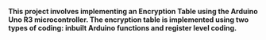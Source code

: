 **This project involves implementing an Encryption Table using the Arduino Uno R3 microcontroller. The encryption table is implemented using two types of coding: inbuilt Arduino functions and register level coding.**
